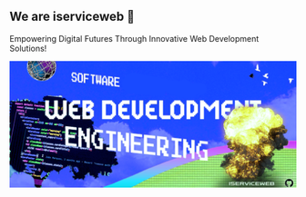 ## We are iserviceweb 👋


Empowering Digital Futures Through Innovative Web Development Solutions!



![Image Alt text](github-cover.png "iserviceweb")
